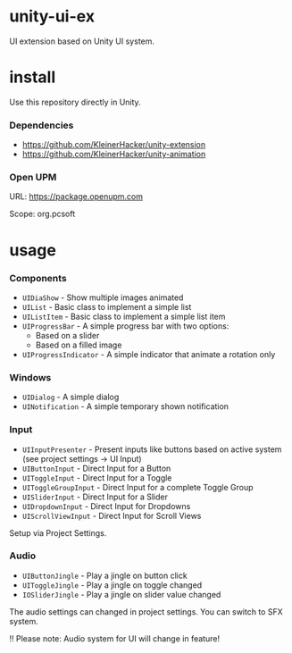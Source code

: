 # unity-ui-ex
UI extension based on Unity UI system.

# install
Use this repository directly in Unity.

### Dependencies
* https://github.com/KleinerHacker/unity-extension
* https://github.com/KleinerHacker/unity-animation

### Open UPM
URL: https://package.openupm.com

Scope: org.pcsoft

# usage

### Components
* `UIDiaShow` - Show multiple images animated
* `UIList` - Basic class to implement a simple list
* `UIListItem` - Basic class to implement a simple list item
* `UIProgressBar` - A simple progress bar with two options:
  * Based on a slider
  * Based on a filled image
* `UIProgressIndicator` - A simple indicator that animate a rotation only

### Windows
* `UIDialog` - A simple dialog
* `UINotification` - A simple temporary shown notification

### Input
* `UIInputPresenter` - Present inputs like buttons based on active system (see project settings -> UI Input)
* `UIButtonInput` - Direct Input for a Button
* `UIToggleInput` - Direct Input for a Toggle
* `UIToggleGroupInput` - Direct Input for a complete Toggle Group
* `UISliderInput` - Direct Input for a Slider
* `UIDropdownInput` - Direct Input for Dropdowns
* `UIScrollViewInput` - Direct Input for Scroll Views

Setup via Project Settings.

### Audio
* `UIButtonJingle` - Play a jingle on button click
* `UIToggleJingle` - Play a jingle on toggle changed
* `IOSliderJingle` - Play a jingle on slider value changed

The audio settings can changed in project settings. You can switch to SFX system.

‼️ Please note: Audio system for UI will change in feature!
